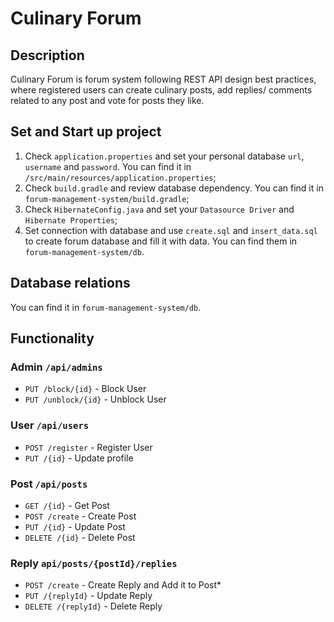 # Culinary Forum

## Description

Culinary Forum is forum system following REST API design best practices, 
where registered users can create culinary posts, add replies/ comments 
related to any post and vote for posts they like.

## Set and Start up project

1. Check `application.properties` and set your personal database `url`, `username` and `password`. 
You can find it in `/src/main/resources/application.properties`;
2. Check `build.gradle` and review database dependency.
You can find it in `forum-management-system/build.gradle`;
3. Check `HibernateConfig.java` and set your `Datasource Driver` and `Hibernate Properties`;
4. Set connection with database and use `create.sql` and `insert_data.sql` to create forum database and fill it with data.
You can find them in `forum-management-system/db`.

## Database relations
You can find it in `forum-management-system/db`.

## Functionality

### Admin `/api/admins`

* `PUT /block/{id}`  - Block User
* `PUT /unblock/{id}`  - Unblock User

### User  `/api/users`

* `POST /register`  - Register User
* `PUT /{id}`  - Update profile

### Post `/api/posts`

* `GET /{id}`  - Get Post 
* `POST /create`  - Create Post
* `PUT /{id}`  - Update Post
* `DELETE /{id}`  - Delete Post

### Reply `api/posts/{postId}/replies`

* `POST /create`  - Create Reply and Add it to Post*
* `PUT /{replyId}`  - Update Reply
* `DELETE /{replyId}`  - Delete Reply

